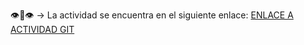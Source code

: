 👁️👄👁️ -> La actividad se encuentra en el siguiente enlace: [ENLACE A ACTIVIDAD GIT](https://github.com/miguelancabezon/25-26-igps/blob/main/actividades/eval-continua/git-aec.md)
